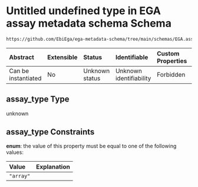 # Untitled undefined type in EGA assay metadata schema Schema

```txt
https://github.com/EbiEga/ega-metadata-schema/tree/main/schemas/EGA.assay.json#/properties/assay_type_specifications/allOf/0/if/properties/assay_type
```



| Abstract            | Extensible | Status         | Identifiable            | Custom Properties | Additional Properties | Access Restrictions | Defined In                                                      |
| :------------------ | :--------- | :------------- | :---------------------- | :---------------- | :-------------------- | :------------------ | :-------------------------------------------------------------- |
| Can be instantiated | No         | Unknown status | Unknown identifiability | Forbidden         | Allowed               | none                | [EGA.assay.json*](../out/EGA.assay.json "open original schema") |

## assay_type Type

unknown

## assay_type Constraints

**enum**: the value of this property must be equal to one of the following values:

| Value     | Explanation |
| :-------- | :---------- |
| `"array"` |             |

